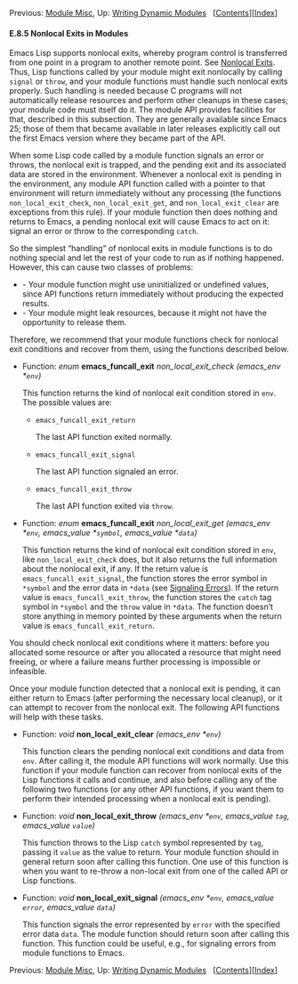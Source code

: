 

Previous: [Module Misc](Module-Misc.html), Up: [Writing Dynamic Modules](Writing-Dynamic-Modules.html)   \[[Contents](index.html#SEC_Contents "Table of contents")]\[[Index](Index.html "Index")]

#### E.8.5 Nonlocal Exits in Modules

Emacs Lisp supports nonlocal exits, whereby program control is transferred from one point in a program to another remote point. See [Nonlocal Exits](Nonlocal-Exits.html). Thus, Lisp functions called by your module might exit nonlocally by calling `signal` or `throw`, and your module functions must handle such nonlocal exits properly. Such handling is needed because C programs will not automatically release resources and perform other cleanups in these cases; your module code must itself do it. The module API provides facilities for that, described in this subsection. They are generally available since Emacs 25; those of them that became available in later releases explicitly call out the first Emacs version where they became part of the API.

When some Lisp code called by a module function signals an error or throws, the nonlocal exit is trapped, and the pending exit and its associated data are stored in the environment. Whenever a nonlocal exit is pending in the environment, any module API function called with a pointer to that environment will return immediately without any processing (the functions `non_local_exit_check`, `non_local_exit_get`, and `non_local_exit_clear` are exceptions from this rule). If your module function then does nothing and returns to Emacs, a pending nonlocal exit will cause Emacs to act on it: signal an error or throw to the corresponding `catch`.

So the simplest “handling” of nonlocal exits in module functions is to do nothing special and let the rest of your code to run as if nothing happened. However, this can cause two classes of problems:

*   \- Your module function might use uninitialized or undefined values, since API functions return immediately without producing the expected results.
*   \- Your module might leak resources, because it might not have the opportunity to release them.

Therefore, we recommend that your module functions check for nonlocal exit conditions and recover from them, using the functions described below.

*   Function: *enum* **emacs\_funcall\_exit** *non\_local\_exit\_check (emacs\_env \*`env`)*

    This function returns the kind of nonlocal exit condition stored in `env`. The possible values are:

    *   `emacs_funcall_exit_return`

        The last API function exited normally.

    *   `emacs_funcall_exit_signal`

        The last API function signaled an error.

    *   `emacs_funcall_exit_throw`

        The last API function exited via `throw`.

<!---->

*   Function: *enum* **emacs\_funcall\_exit** *non\_local\_exit\_get (emacs\_env \*`env`, emacs\_value \*`symbol`, emacs\_value \*`data`)*

    This function returns the kind of nonlocal exit condition stored in `env`, like `non_local_exit_check` does, but it also returns the full information about the nonlocal exit, if any. If the return value is `emacs_funcall_exit_signal`, the function stores the error symbol in `*symbol` and the error data in `*data` (see [Signaling Errors](Signaling-Errors.html)). If the return value is `emacs_funcall_exit_throw`, the function stores the `catch` tag symbol in `*symbol` and the `throw` value in `*data`. The function doesn’t store anything in memory pointed by these arguments when the return value is `emacs_funcall_exit_return`.

You should check nonlocal exit conditions where it matters: before you allocated some resource or after you allocated a resource that might need freeing, or where a failure means further processing is impossible or infeasible.

Once your module function detected that a nonlocal exit is pending, it can either return to Emacs (after performing the necessary local cleanup), or it can attempt to recover from the nonlocal exit. The following API functions will help with these tasks.

*   Function: *void* **non\_local\_exit\_clear** *(emacs\_env \*`env`)*

    This function clears the pending nonlocal exit conditions and data from `env`. After calling it, the module API functions will work normally. Use this function if your module function can recover from nonlocal exits of the Lisp functions it calls and continue, and also before calling any of the following two functions (or any other API functions, if you want them to perform their intended processing when a nonlocal exit is pending).

<!---->

*   Function: *void* **non\_local\_exit\_throw** *(emacs\_env \*`env`, emacs\_value `tag`, emacs\_value `value`)*

    This function throws to the Lisp `catch` symbol represented by `tag`, passing it `value` as the value to return. Your module function should in general return soon after calling this function. One use of this function is when you want to re-throw a non-local exit from one of the called API or Lisp functions.

<!---->

*   Function: *void* **non\_local\_exit\_signal** *(emacs\_env \*`env`, emacs\_value `error`, emacs\_value `data`)*

    This function signals the error represented by `error` with the specified error data `data`. The module function should return soon after calling this function. This function could be useful, e.g., for signaling errors from module functions to Emacs.

Previous: [Module Misc](Module-Misc.html), Up: [Writing Dynamic Modules](Writing-Dynamic-Modules.html)   \[[Contents](index.html#SEC_Contents "Table of contents")]\[[Index](Index.html "Index")]
